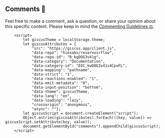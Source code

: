 ## Comments 💬
<!---
- usage in rst files:
.. include:: /_static/comments_section.md
   :parser: myst_parser.sphinx_

- usage in ipynb files:
```{include} /_static/comments_section.md
```
-->

Feel free to make a comment, ask a question, or share your opinion about this specific content.
Please keep in mind the [Commenting Guidelines ⚖](/community/commenting_guidelines.html).

```{raw} html
    <script>
        let giscusTheme = localStorage.theme;
        let giscusAttributes = {
            "src": "https://giscus.app/client.js",
            "data-repo": "hiesabx/reservoirflow",
            "data-repo-id": "R_kgDOG3v41g",
            "data-category": "Documentation",
            "data-category-id": "DIC_kwDOG3v41s4CpxFL",
            "data-mapping": "pathname",
            "data-strict": "1",
            "data-reactions-enabled": "1",
            "data-emit-metadata": "0",
            "data-input-position": "bottom",
            "data-theme": giscusTheme,
            "data-lang": "en",
            "data-loading": "lazy",
            "crossorigin": "anonymous",
            "async": ""};
        let giscusScript = document.createElement("script");
        Object.entries(giscusAttributes).forEach(([key, value]) => giscusScript.setAttribute(key, value));
        document.getElementById("comments").appendChild(giscusScript);
    </script>
```

<!---
```{raw} html
---
class: only-light
---
    <script src="https://giscus.app/client.js"
        data-repo="hiesabx/reservoirflow_comments"
        data-repo-id="R_kgDOKTqNNg"
        data-category="General"
        data-category-id="DIC_kwDOKTqNNs4Cgs8l"
        data-mapping="pathname"
        data-strict="1"
        data-reactions-enabled="1"
        data-emit-metadata="0"
        data-input-position="bottom"
        data-theme="dark"
        data-lang="en"
        data-loading="lazy"
        crossorigin="anonymous"
        async
    >
    </script>
```

```{raw} html
---
class: only-dark
---
    <script src="https://giscus.app/client.js"
        data-repo="hiesabx/reservoirflow_comments"
        data-repo-id="R_kgDOKTqNNg"
        data-category="General"
        data-category-id="DIC_kwDOKTqNNs4Cgs8l"
        data-mapping="pathname"
        data-strict="1"
        data-reactions-enabled="1"
        data-emit-metadata="0"
        data-input-position="bottom"
        data-theme="light"
        data-lang="en"
        data-loading="lazy"
        crossorigin="anonymous"
        async
    >
    </script>
```


```{raw} html
---
class: only-dark
---
    <script 
        type="text/javascript"
        src="https://utteranc.es/client.js"
        async="async"
        repo="hiesabx/reservoirflow_comments"
        issue-term="pathname"
        theme="github-dark"
        label="comments 💬"
        crossorigin="anonymous"
    >
    </script>
```

```{raw} html
---
class: only-light
---
    <script 
        type="text/javascript"
        src="https://utteranc.es/client.js"
        async="async"
        repo="hiesabx/reservoirflow_comments"
        issue-term="pathname"
        theme="github-light"
        label="comments 💬"
        crossorigin="anonymous"
    >
    </script>
```
-->
